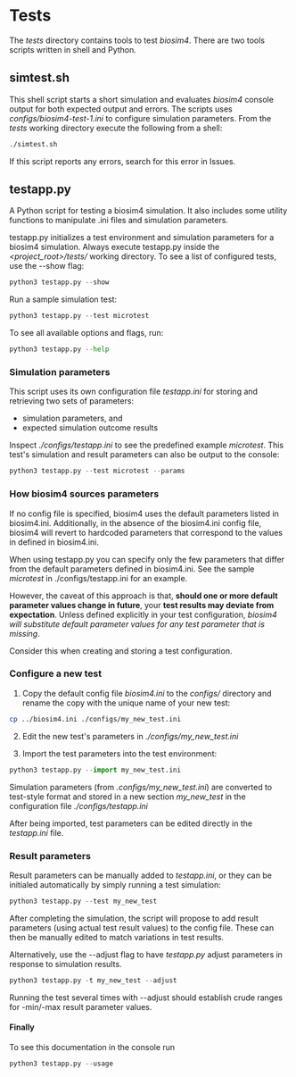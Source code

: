 # Tests

The _tests_ directory contains tools to test _biosim4_. There are two tools scripts written in shell and Python.

## simtest.sh

This shell script starts a short simulation and evaluates _biosim4_ console output for both expected output and errors. The scripts uses _configs/biosim4-test-1.ini_ to configure simulation parameters. From the _tests_ working directory execute the following from a shell:

```sh
./simtest.sh
```

If this script reports any errors, search for this error in Issues.

## testapp.py

A Python script for testing a biosim4 simulation. It also includes some utility functions to manipulate .ini files and simulation parameters.

testapp.py initializes a test environment and simulation parameters for a biosim4 simulation. Always execute testapp.py inside the _<project_root>/tests/_ working directory. To see a list of configured tests, use the --show flag:

```python
python3 testapp.py --show
```

Run a sample simulation test:

```python
python3 testapp.py --test microtest
```

To see all available options and flags, run:
```python
python3 testapp.py --help
```

### Simulation parameters

This script uses its own configuration file _testapp.ini_ for storing and retrieving two sets of parameters:

- simulation parameters, and
- expected simulation outcome results

Inspect _./configs/testapp.ini_ to see the predefined example _microtest_. This test's simulation and result parameters can also be output to the console:

```python
python3 testapp.py --test microtest --params
```

### How biosim4 sources parameters

If no config file is specified, biosim4 uses the default parameters listed in biosim4.ini. Additionally, in the absence of the biosim4.ini config file, biosim4 will revert to hardcoded parameters that correspond to the values in defined in biosim4.ini. 

When using testapp.py you can specify only the few parameters that differ from the default parameters defined in biosim4.ini. See the sample _microtest_ in ./configs/testapp.ini for an example.

However, the caveat of this approach is that, __should one or more default parameter values change in future__, your __test results may deviate from expectation__. Unless defined explicitly in your test configuration, _biosim4 will substitute default parameter values for any test parameter that is missing_.

Consider this when creating and storing a test configuration.

### Configure a new test

1. Copy the default config file _biosim4.ini_ to the _configs/_ directory and rename the copy with the unique name of your new test:

```bash
cp ../biosim4.ini ./configs/my_new_test.ini
```

2. Edit the new test's parameters in _./configs/my_new_test.ini_

3. Import the test parameters into the test environment:

```python
python3 testapp.py --import my_new_test.ini
```

Simulation parameters (from _.configs/my_new_test.ini_) are converted to test-style format and stored in a new section _my_new_test_ in the configuration file _./configs/testapp.ini_

After being imported, test parameters can be edited directly in the _testapp.ini_ file.

### Result parameters

Result parameters can be manually added to _testapp.ini_, or they can be initialed automatically by simply running a test simulation:

```python
python3 testapp.py --test my_new_test
```

After completing the simulation, the script will propose to add result parameters (using actual test result values) to the config file. These can then be manually edited to match variations in test results. 

Alternatively, use the --adjust flag to have _testapp.py_ adjust parameters in response to simulation results. 

```python
python3 testapp.py -t my_new_test --adjust
```

Running the test several times with --adjust should establish crude ranges for -min/-max result parameter values.

#### Finally

To see this documentation in the console run

```python
python3 testapp.py --usage 
```

